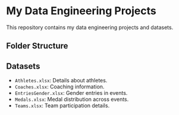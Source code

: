 # My Data Engineering Projects

This repository contains my data engineering projects and datasets.

## Folder Structure

## Datasets
- `Athletes.xlsx`: Details about athletes.
- `Coaches.xlsx`: Coaching information.
- `EntriesGender.xlsx`: Gender entries in events.
- `Medals.xlsx`: Medal distribution across events.
- `Teams.xlsx`: Team participation details.
